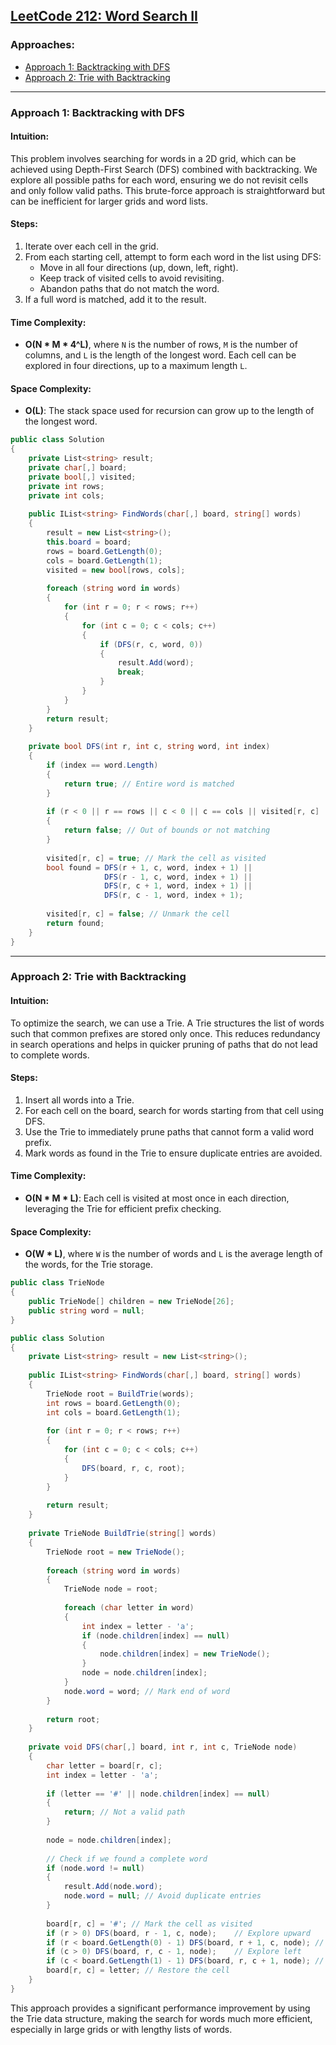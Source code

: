 ## [LeetCode 212: Word Search II](https://leetcode.com/problems/word-search-ii/)

### Approaches:
- [Approach 1: Backtracking with DFS](#approach-1-backtracking-with-dfs)
- [Approach 2: Trie with Backtracking](#approach-2-trie-with-backtracking)
  
---

### Approach 1: Backtracking with DFS

#### Intuition:
This problem involves searching for words in a 2D grid, which can be achieved using Depth-First Search (DFS) combined with backtracking. We explore all possible paths for each word, ensuring we do not revisit cells and only follow valid paths. This brute-force approach is straightforward but can be inefficient for larger grids and word lists.

#### Steps:
1. Iterate over each cell in the grid.
2. From each starting cell, attempt to form each word in the list using DFS:
   - Move in all four directions (up, down, left, right).
   - Keep track of visited cells to avoid revisiting.
   - Abandon paths that do not match the word.
3. If a full word is matched, add it to the result.

#### Time Complexity:
- **O(N * M * 4^L)**, where `N` is the number of rows, `M` is the number of columns, and `L` is the length of the longest word. Each cell can be explored in four directions, up to a maximum length `L`.

#### Space Complexity:
- **O(L)**: The stack space used for recursion can grow up to the length of the longest word.

```csharp
public class Solution 
{
    private List<string> result;
    private char[,] board;
    private bool[,] visited;
    private int rows;
    private int cols;
    
    public IList<string> FindWords(char[,] board, string[] words) 
    {
        result = new List<string>();
        this.board = board;
        rows = board.GetLength(0);
        cols = board.GetLength(1);
        visited = new bool[rows, cols];
        
        foreach (string word in words) 
        {
            for (int r = 0; r < rows; r++) 
            {
                for (int c = 0; c < cols; c++) 
                {
                    if (DFS(r, c, word, 0)) 
                    {
                        result.Add(word);
                        break;
                    }
                }
            }
        }
        return result;
    }
    
    private bool DFS(int r, int c, string word, int index) 
    {
        if (index == word.Length) 
        {
            return true; // Entire word is matched
        }
        
        if (r < 0 || r == rows || c < 0 || c == cols || visited[r, c] || board[r, c] != word[index]) 
        {
            return false; // Out of bounds or not matching
        }
        
        visited[r, c] = true; // Mark the cell as visited
        bool found = DFS(r + 1, c, word, index + 1) ||
                     DFS(r - 1, c, word, index + 1) ||
                     DFS(r, c + 1, word, index + 1) ||
                     DFS(r, c - 1, word, index + 1);
                     
        visited[r, c] = false; // Unmark the cell
        return found;
    }
}
```

---

### Approach 2: Trie with Backtracking

#### Intuition:
To optimize the search, we can use a Trie. A Trie structures the list of words such that common prefixes are stored only once. This reduces redundancy in search operations and helps in quicker pruning of paths that do not lead to complete words.

#### Steps:
1. Insert all words into a Trie.
2. For each cell on the board, search for words starting from that cell using DFS.
3. Use the Trie to immediately prune paths that cannot form a valid word prefix.
4. Mark words as found in the Trie to ensure duplicate entries are avoided.

#### Time Complexity:
- **O(N * M * L)**: Each cell is visited at most once in each direction, leveraging the Trie for efficient prefix checking.

#### Space Complexity:
- **O(W * L)**, where `W` is the number of words and `L` is the average length of the words, for the Trie storage.

```csharp
public class TrieNode 
{
    public TrieNode[] children = new TrieNode[26];
    public string word = null;
}

public class Solution 
{
    private List<string> result = new List<string>();
    
    public IList<string> FindWords(char[,] board, string[] words) 
    {
        TrieNode root = BuildTrie(words);
        int rows = board.GetLength(0);
        int cols = board.GetLength(1);
        
        for (int r = 0; r < rows; r++) 
        {
            for (int c = 0; c < cols; c++) 
            {
                DFS(board, r, c, root);
            }
        }
        
        return result;
    }
    
    private TrieNode BuildTrie(string[] words) 
    {
        TrieNode root = new TrieNode();
        
        foreach (string word in words) 
        {
            TrieNode node = root;
            
            foreach (char letter in word) 
            {
                int index = letter - 'a';
                if (node.children[index] == null) 
                {
                    node.children[index] = new TrieNode();
                }
                node = node.children[index];
            }
            node.word = word; // Mark end of word
        }
        
        return root;
    }
    
    private void DFS(char[,] board, int r, int c, TrieNode node) 
    {
        char letter = board[r, c];
        int index = letter - 'a';
        
        if (letter == '#' || node.children[index] == null) 
        {
            return; // Not a valid path
        }
        
        node = node.children[index];
        
        // Check if we found a complete word
        if (node.word != null) 
        {
            result.Add(node.word);
            node.word = null; // Avoid duplicate entries
        }
        
        board[r, c] = '#'; // Mark the cell as visited
        if (r > 0) DFS(board, r - 1, c, node);    // Explore upward
        if (r < board.GetLength(0) - 1) DFS(board, r + 1, c, node); // Explore downward
        if (c > 0) DFS(board, r, c - 1, node);    // Explore left
        if (c < board.GetLength(1) - 1) DFS(board, r, c + 1, node); // Explore right
        board[r, c] = letter; // Restore the cell
    }
}
```

This approach provides a significant performance improvement by using the Trie data structure, making the search for words much more efficient, especially in large grids or with lengthy lists of words.


